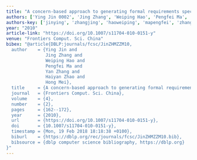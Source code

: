 ```yaml
---
title: "A concern-based approach to generating formal requirements specifications"
authors: ['Ying Jin 0002', 'Jing Zhang', 'Weiping Hao', 'Pengfei Ma', 'Yan Zhang', 'Haiyan Zhao', 'Hong Mei']
authors-key: ['jinying', 'zhangjing', 'haoweiping', 'mapengfei', 'zhangyan', 'zhaohaiyan', 'meihong']
year: "2010"
article-link: "https://doi.org/10.1007/s11704-010-0151-y"
venue: "Frontiers Comput. Sci. China"
bibex: "@article{DBLP:journals/fcsc/JinZHMZZM10,
  author    = {Ying Jin and
               Jing Zhang and
               Weiping Hao and
               Pengfei Ma and
               Yan Zhang and
               Haiyan Zhao and
               Hong Mei},
  title     = {A concern-based approach to generating formal requirements specifications},
  journal   = {Frontiers Comput. Sci. China},
  volume    = {4},
  number    = {2},
  pages     = {162--172},
  year      = {2010},
  url       = {https://doi.org/10.1007/s11704-010-0151-y},
  doi       = {10.1007/s11704-010-0151-y},
  timestamp = {Mon, 19 Feb 2018 18:18:38 +0100},
  biburl    = {https://dblp.org/rec/journals/fcsc/JinZHMZZM10.bib},
  bibsource = {dblp computer science bibliography, https://dblp.org}
}"
---
```

